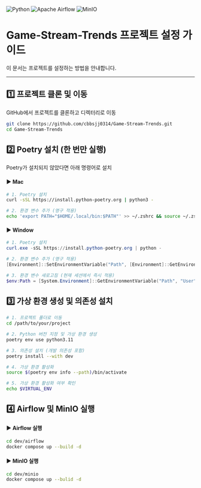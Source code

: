 ![Python](https://img.shields.io/badge/Python-3.11.8-blue?logo=python&logoColor=white)
![Apache Airflow](https://img.shields.io/badge/apache--airflow-2.10.4-orange?logo=apache-airflow)
![MinIO](https://img.shields.io/badge/minio-7.2.15-purple?logo=minio)

# Game-Stream-Trends 프로젝트 설정 가이드

이 문서는 프로젝트를 설정하는 방법을 안내합니다.

---

## 1️⃣ 프로젝트 클론 및 이동
GitHub에서 프로젝트를 클론하고 디렉터리로 이동
```sh
git clone https://github.com/cbbsjj0314/Game-Stream-Trends.git
cd Game-Stream-Trends
```

## 2️⃣ Poetry 설치 (한 번만 실행)
Poetry가 설치되지 않았다면 아래 명령어로 설치
#### ▶ Mac
```sh
# 1. Poetry 설치
curl -sSL https://install.python-poetry.org | python3 -

# 2. 환경 변수 추가 (영구 적용)
echo 'export PATH="$HOME/.local/bin:$PATH"' >> ~/.zshrc && source ~/.zshrc
```

#### ▶ Window
```powershell
# 1. Poetry 설치
curl.exe -sSL https://install.python-poetry.org | python -

# 2. 환경 변수 추가 (영구 적용)
[Environment]::SetEnvironmentVariable("Path", [Environment]::GetEnvironmentVariable("Path", "User") + ";$env:USERPROFILE\AppData\Roaming\Python\Scripts", "User")

# 3. 환경 변수 새로고침 (현재 세션에서 즉시 적용)
$env:Path = [System.Environment]::GetEnvironmentVariable("Path", "User") + ";" + [System.Environment]::GetEnvironmentVariable("Path", "Machine")
```

## 3️⃣ 가상 환경 생성 및 의존성 설치
```sh
# 1. 프로젝트 폴더로 이동
cd /path/to/your/project

# 2. Python 버전 지정 및 가상 환경 생성
poetry env use python3.11

# 3. 의존성 설치 (개발 의존성 포함)
poetry install --with dev

# 4. 가상 환경 활성화
source $(poetry env info --path)/bin/activate

# 5. 가상 환경 활성화 여부 확인
echo $VIRTUAL_ENV
```

## 4️⃣ Airflow 및 MinIO 실행
#### ▶ Airflow 실행
```sh
cd dev/airflow
docker compose up --build -d
```

#### ▶ MinIO 실행
```sh
cd dev/minio
docker compose up --bulid -d
```
